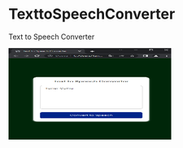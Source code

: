 # TexttoSpeechConverter
Text to Speech Converter
<p>
<img src="https://github.com/taner-culha/TexttoSpeechConverter/blob/main/index.png" alt="img" width="320" height="180">